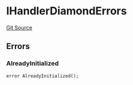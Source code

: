 # IHandlerDiamondErrors
[Git Source](https://github.com/thrackle-io/tron/blob/362ca5d8826deeb3c732b79b0826e739dff4e241/src/common/IErrors.sol)


## Errors
### AlreadyInitialized

```solidity
error AlreadyInitialized();
```

